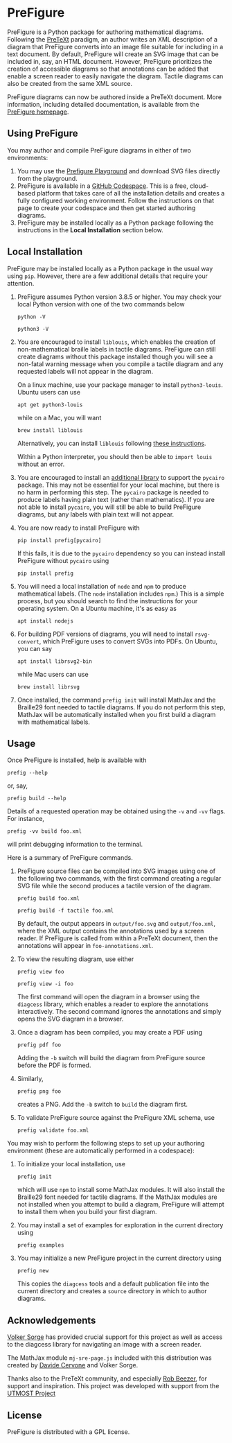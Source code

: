# PreFigure

PreFigure is a Python package for authoring mathematical diagrams.  Following the [PreTeXt](https://pretextbook.org/) paradigm, an author writes an XML description of a diagram that PreFigure converts into an image file suitable for including in a text document.  By default, PreFigure will create an SVG image that can be included in, say, an HTML document. However, PreFigure prioritizes the creation of accessible diagrams so that annotations can be added that enable a screen reader to easily navigate the diagram.  Tactile diagrams can also be created from the same XML source.

PreFigure diagrams can now be authored inside a PreTeXt document.  More information, including detailed documentation, is available from the [PreFigure homepage](https://prefigure.org).

## Using PreFigure

You may author and compile PreFigure diagrams in either of two environments:

1. You may use the [Prefigure Playground](https://davidaustinm.github.io/prefigure/) and download SVG files directly from the playground.
2. PreFigure is available in a [GitHub Codespace](https://github.com/davidaustinm/prefigure-codespace).  This is a free, cloud-based platform that takes care of all the installation details and creates a fully configured working environment.  Follow the instructions on that page to create your codespace and then get started authoring diagrams.
3. PreFigure may be installed locally as a Python package following the instructions in the **Local Installation** section below.

## Local Installation

PreFigure may be installed locally as a Python package in the usual way using `pip`.  However, there are a few additional details that require your attention.

1. PreFigure assumes Python version 3.8.5 or higher.  You may check your local Python version with one of the two commands below

    ```
    python -V
    ```

    ```
    python3 -V
    ```

2. You are encouraged to install `liblouis`, which enables the creation of non-mathematical braille labels in tactile diagrams.  PreFigure can still create diagrams without this package installed though you will see a non-fatal warning message when you compile a tactile diagram and any requested labels will not appear in the diagram.

    On a linux machine, use your package manager to install `python3-louis`.  Ubuntu users can use

    ```
    apt get python3-louis
    ```

    while on a Mac, you will want

    ```
    brew install liblouis
    ```

    Alternatively, you can install `liblouis` following [these instructions](https://liblouis.io/downloads/). 

    Within a Python interpreter, you should then be able to `import louis` without an error.

3. You are encouraged to install an [additional library](https://pycairo.readthedocs.io/en/latest/getting_started.html) to support the `pycairo` package.  This may not be essential for your local machine, but there is no harm in performing this step.  The `pycairo` package is needed to produce labels having plain text (rather than mathematics).  If you are not able to install `pycairo`, you will still be able to build PreFigure diagrams, but any labels with plain text will not appear.

4. You are now ready to install PreFigure with

    ```
    pip install prefig[pycairo]
    ```

    If this fails, it is due to the `pycairo` dependency so you can instead install PreFigure without `pycairo` using

    ```
    pip install prefig
    ```

5. You will need a local installation of `node` and `npm` to produce mathematical labels.  (The `node` installation includes `npm`.)  This is a simple process, but you should search to find the instructions for your operating system.  On a Ubuntu machine, it's as easy as 

    ```
    apt install nodejs
    ```

6. For building PDF versions of diagrams, you will need to install `rsvg-convert`, which PreFigure uses to convert SVGs into PDFs.  On Ubuntu, you can say

    ```
    apt install librsvg2-bin
    ```

    while Mac users can use

    ```
    brew install librsvg
    ```

7. Once installed, the command `prefig init` will install MathJax and the Braille29 font needed to tactile diagrams.  If you do not perform this step, MathJax will be automatically installed when you first build a diagram with mathematical labels.

## Usage

Once PreFigure is installed, help is available with

```
prefig --help
```

or, say,

```
prefig build --help
```

Details of a requested operation may be obtained using the `-v` and `-vv` flags.  For instance,
```
prefig -vv build foo.xml
```
will print debugging information to the terminal.

Here is a summary of PreFigure commands.

1. PreFigure source files can be compiled into SVG images using one of the following two commands, with the first command creating a regular SVG file while the second produces a tactile version of    the diagram.

    ```
    prefig build foo.xml
    ```

    ```
    prefig build -f tactile foo.xml
    ```

    By default, the output appears in `output/foo.svg` and `output/foo.xml`, where the XML output   contains the annotations used by a screen reader.  If PreFigure is called from within a PreTeXt document, then the annotations will appear in `foo-annotations.xml`.

2. To view the resulting diagram, use either

    ```
    prefig view foo
    ```

    ```
    prefig view -i foo
    ```

    The first command will open the diagram in a browser using the `diagcess` library, which enables a reader to explore the annotations interactively.  The second command ignores the annotations and simply opens the SVG diagram in a browser.

3. Once a diagram has been compiled, you may create a PDF using

    ```
    prefig pdf foo
    ```

    Adding the `-b` switch will build the diagram from PreFigure source before the PDF is formed.

4. Similarly,

    ```
    prefig png foo
    ```

    creates a PNG.  Add the `-b` switch to `build` the diagram first.

5. To validate PreFigure source against the PreFigure XML schema, use

    ```
    prefig validate foo.xml
    ```



You may wish to perform the following steps to set up your authoring environment (these are automatically performed in a codespace):

1. To initialize your local installation, use

    ```
    prefig init
    ```

    which will use `npm` to install some MathJax modules.  It will also install the Braille29 font needed for tactile diagrams.  If the MathJax modules are not installed when you attempt to build a diagram, PreFigure will attempt to install them when you build your first diagram.

2. You may install a set of examples for exploration in the current directory using

    ```
    prefig examples
    ```

3. You may initialize a new PreFigure project in the current directory using


    ```
    prefig new
    ```
 
    This copies the `diagcess` tools and a default publication file into the current directory and creates a `source` directory in which to author diagrams.

## Acknowledgements

[Volker Sorge](https://www.birmingham.ac.uk/staff/profiles/computer-science/academic-staff/sorge-volker) has provided crucial support for this project as well as access to the diagcess library for navigating an image with a screen reader.

The MathJax module `mj-sre-page.js` included with this distribution was created by [Davide Cervone](https://www.math.union.edu/~dpvc/) and Volker Sorge.

Thanks also to the PreTeXt community, and especially [Rob Beezer](http://buzzard.ups.edu/), for support and inspiration.  This project was developed with support from the [UTMOST Project](https://utmost.aimath.org/)

## License

PreFigure is distributed with a GPL license.
